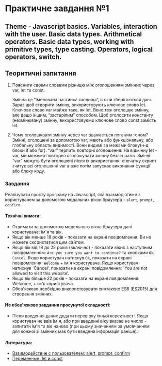 # Практичне завдання №1

## Theme - Javascript basics. Variables, interaction with the user. Basic data types. Arithmetical operators. Basic data types, working with primitive types, type casting. Operators, logical operators, switch.

## Теоритичні запитання

1. Пояснити своїми словами різницю між оголошенням змінних через var, let та const.

   Змінна це “іменована частинка сховища”, в якій зберігаються дані. Зараз щоб створити змінну, використовують ключове слово let.
   Ключове слово var майже таке, як let. Воно теж оголошує змінну, але дещо іншим, “застарілим” способом.
   Щоб оголосити константу (незмінювану) змінну, використовуємо ключове слово const замість let.

2. Чому оголошувати змінну через var вважається поганим тоном?
   Змінні, оголошені за допомогою var, мають або функціональну, або глобальну область видимості. Вони видимі за межами блоку(н-д блоки if або for).
   “var” терпить повторні оголошення: На відмінну let - var, ми можемо повторно оголошувати змінну безліч разів.
   Змінні “var” можуть бути оголошені після їх використання: спочатку скрипт зчитує всі оголошенні var а вже потім запускає виконання функції або блоку коду.

### Завдання

Реалізувати просту програму на Javascript, яка взаємодіятиме з користувачем за допомогою модальних вікон браузера - `alert`, `prompt`, `confirm`.

#### Технічні вимоги:

- Отримати за допомогою модельного вікна браузера дані користувача: ім'я та вік.
- Якщо вік менше 18 років - показати на екрані повідомлення: Ви не можете скористатися цим сайтом.
- Якщо вік від 18 до 22 років (включно) - показати вікно з наступним повідомленням: `Are you sure you want to continue?` та кнопками `Ok`, `Cancel`. Якщо користувач натиснув `Ok`, показати на екрані повідомлення: `Welcome` + ім'я користувача. Якщо користувач натиснув 'Cancel', показати на екрані повідомлення: 'You are not allowed to visit this website'.
- Якщо вік більше 22 років - показати на екрані повідомлення: Welcome, + ім'я користувача.
- Обов'язково необхідно використовувати синтаксис ES6 (ES2015) для створення змінних.

#### Не обов'язкове завдання просунутої складності:

- Після введення даних додати перевірку їхньої коректності. Якщо користувач не ввів ім'я, або при введенні віку вказав не число - запитати ім'я та вік наново (при цьому значенням за умовчанням для кожної зі змінних має бути введена інформація раніше).

<!-- ## Теоретический вопрос

1. Обьяснить своими словами разницу между обьявлением переменных через var, let и const.
2. Почему объявлять переменную через var считается плохим тоном?

## Задание

Реализовать простую программу на Javascript, которая будет взаимодействовать с пользователем с помощью
модальных окон браузера - `alert`, `prompt`, `confirm`.

#### Технические требования:
- Считать с помощью модельного окна браузера данные пользователя: имя и возраст.
- Если возраст меньше 18 лет - показать на экране сообщение: `You are not allowed to visit this website`.
- Если возраст от 18 до 22 лет (включительно) - показать окно со следующим сообщением:
`Are you sure you want to continue?` и кнопками `Ok`, `Cancel`. Если пользователь нажал `Ok`,
показать на экране сообщение: `Welcome, ` + имя пользователя. Если пользователь нажал `Cancel`,
показать на экране сообщение: `You are not allowed to visit this website`.
- Если возраст больше 22 лет - показать на экране сообщение: `Welcome, ` + имя пользователя.
- Обязательно необходимо использовать синтаксис ES6 (ES2015) при создании переменных.

#### Не обязательное задание продвинутой сложности:
- После ввода данных добавить проверку их корректности. Если пользователь не ввел имя, либо при
вводе возраста указал не число - спросить имя и возраст заново (при этом значением по умолчанию
для каждой из переменных должна быть введенная ранее информация). -->

#### Литература:

- [Взаимодействие с пользователем: alert, prompt, confirm](https://learn.javascript.ru/uibasic)
- [Переменные: let и const](https://learn.javascript.ru/let-const)

